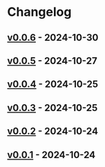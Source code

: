 # Changelog

## [v0.0.6](https://github.com/ebi-yade/ecresolve/compare/v0.0.5...v0.0.6) - 2024-10-30

## [v0.0.5](https://github.com/ebi-yade/ecresolve/compare/v0.0.4...v0.0.5) - 2024-10-27

## [v0.0.4](https://github.com/ebi-yade/ecresolve/compare/v0.0.3...v0.0.4) - 2024-10-25

## [v0.0.3](https://github.com/ebi-yade/ecresolve/compare/v0.0.2...v0.0.3) - 2024-10-25

## [v0.0.2](https://github.com/ebi-yade/ecresolve/compare/v0.0.1...v0.0.2) - 2024-10-24

## [v0.0.1](https://github.com/ebi-yade/ecresolve/commits/v0.0.1) - 2024-10-24
